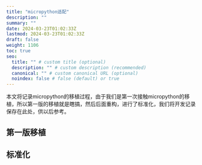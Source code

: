 ```yaml
---
title: "micropython适配"
description: ""
summary: ""
date: 2024-03-23T01:02:33Z
lastmod: 2024-03-23T01:02:33Z
draft: false
weight: 1106
toc: true
seo:
  title: "" # custom title (optional)
  description: "" # custom description (recommended)
  canonical: "" # custom canonical URL (optional)
  noindex: false # false (default) or true
---
```


本文将记录micropython的移植过程，由于我们是第一次接触micropython的移植，所以第一版的移植就是瞎搞，然后后面重构，进行了标准化，我们将开发记录保存在此处，供以后参考。

## 第一版移植



## 标准化